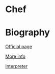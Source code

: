 # Chef

# Biography

[Official page](http://www.dangermouse.net/esoteric/chef.html)

[More info](http://progopedia.com/language/chef/)

[Interpreter](http://p-helpers.appspot.com/chef/chef.html)
